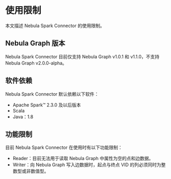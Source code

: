 # 使用限制

本文描述 Nebula Spark Connector 的使用限制。

## Nebula Graph 版本

Nebula Spark Connector 目前仅支持 Nebula Graph v1.0.1 和 v1.1.0，不支持 Nebula Graph v2.0.0-alpha。

## 软件依赖

Nebula Spark Connector 默认依赖以下软件：

- Apache Spark&trade; 2.3.0 及以后版本
- Scala
- Java：1.8

## 功能限制

目前 Nebula Spark Connector 在使用时有以下功能限制：

- Reader：目前无法用于读取 Nebula Graph 中属性为空的点和边数据。
- Writer：向 Nebula Graph 写入边数据时，起点与终点 VID 的列必须同时为整数型或非数值型。
